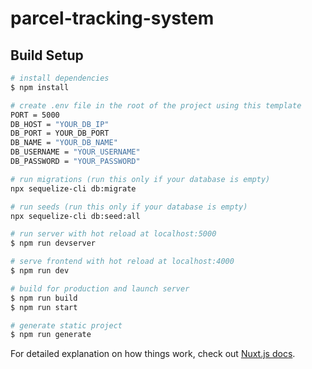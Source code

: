 # parcel-tracking-system

## Build Setup

```bash
# install dependencies
$ npm install

# create .env file in the root of the project using this template
PORT = 5000
DB_HOST = "YOUR_DB_IP"
DB_PORT = YOUR_DB_PORT
DB_NAME = "YOUR_DB_NAME"
DB_USERNAME = "YOUR_USERNAME"
DB_PASSWORD = "YOUR_PASSWORD"

# run migrations (run this only if your database is empty)
npx sequelize-cli db:migrate

# run seeds (run this only if your database is empty)
npx sequelize-cli db:seed:all

# run server with hot reload at localhost:5000
$ npm run devserver

# serve frontend with hot reload at localhost:4000
$ npm run dev

# build for production and launch server
$ npm run build
$ npm run start

# generate static project
$ npm run generate
```

For detailed explanation on how things work, check out [Nuxt.js docs](https://nuxtjs.org).
